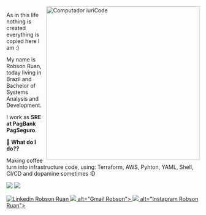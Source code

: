 <img src="https://raw.githubusercontent.com/MicaelliMedeiros/micaellimedeiros/master/image/computer-illustration.png" min-width="400px" max-width="400px" width="400px" align="right" alt="Computador iuriCode">

<p align="left"> 
As in this life nothing is created everything is copied here I am :)

My name is Robson Ruan, today living in Brazil and Bachelor of Systems Analysis and Development.
 
I work as <strong> SRE at PagBank PagSeguro</strong>.<br>
 
</p>

<p align="left">
  <strong> 💼 What do I do??</strong>
 
 Making coffee turn into infrastructure code, using: Terraform, AWS, Pyhton, YAML, Shell, CI/CD and dopamine sometimes :D
</p>


  <a href="#" alt="Linkedin">
  <img src="https://img.shields.io/badge/-Linkedin-0e76a8?style=flat-square&logo=Linkedin&logoColor=white&https://www.linkedin.com/in/robson-ruan-141b34161/" /></a>
  
  <a href="#" alt="Instagram">
  <img src="https://img.shields.io/badge/-Instagram-DF0174?style=flat-square&labelColor=DF0174&logo=instagram&logoColor=white&https://www.instagram.com/rruan92/"/></a>
</p>  

<p align="left">
   <a href="https://www.linkedin.com/in/robson-ruan-141b34161/" target="_blank">
     <img src="https://img.shields.io/badge/-LinkedIn-%230077B5?style=for-the-badge&logo=linkedin&logoColor=white" alt="Linkedin Robson Ruan">
   </a> 

   <a href="mailto:robsonruan360@gmail.com" target="_blank">
     <img src="https://img.shields.io/badge/-Gmail-FF0000?style=flat-square&labelColor=FF0000&logo=gmail&logoColor=white&"/> alt="Gmail Robson">
   </a>
 
   <a href="https://www.instagram.com/rruan92/" target="_blank">
     <img src="https://img.shields.io/badge/-Instagram-DF0174?style=flat-square&labelColor=DF0174&logo=instagram&logoColor=white&"/> alt="Instagram Robson Ruan">
   </a> 
   
</p> 

